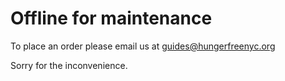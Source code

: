 # Offline for maintenance

To place an order please email us at guides@hungerfreenyc.org

Sorry for the inconvenience. 
